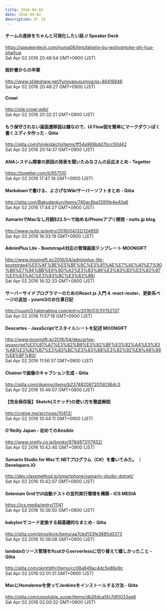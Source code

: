 ```yaml
---
title: 2016-04-02
date: 2016-04-02
description: B! 18
---
```


#### チームの進捗をちゃんと可視化したい話 // Speaker Deck
https://speakerdeck.com/numa08/timufalsejin-bu-wotiyantoke-shi-hua-sitaihua<br>
Sat Apr 02 2016 20:48:54 GMT+0900 (JST)<br>


#### 設計書からの卒業
http://www.slideshare.net/fumiyasusumiya/ss-46416946<br>
Sat Apr 02 2016 20:48:27 GMT+0900 (JST)<br>


#### Crowi
http://site.crowi.wiki/<br>
Sat Apr 02 2016 20:32:21 GMT+0900 (JST)<br>


#### もう保守されない画面遷移図は嫌なので、UI Flow図を簡単にマークダウンぽく書くエディタ作った - Qiita
http://qiita.com/hirokidaichi/items/ff54a968bdd7bcc50d42<br>
Sat Apr 02 2016 20:14:37 GMT+0900 (JST)<br>


#### ANAシステム障害の原因の発表を聞いたみなさんの反応まとめ - Togetter
https://togetter.com/li/957510<br>
Sat Apr 02 2016 17:47:16 GMT+0900 (JST)<br>


#### Markdownで書ける、よさげなWikiサーバーソフトまとめ - Qiita
http://qiita.com/Bakudankun/items/740ac8ba1395fe4e40a6<br>
Sat Apr 02 2016 17:44:27 GMT+0900 (JST)<br>


#### XamarinでMacなし月額$22.5～で始めるiPhoneアプリ開発 - nuits.jp blog
http://www.nuits.jp/entry/2016/04/02/124859<br>
Sat Apr 02 2016 16:33:19 GMT+0900 (JST)<br>


#### AdminPlus Lite - Bootstrap4対応の管理画面テンプレート MOONGIFT
http://www.moongift.jp/2016/04/adminplus-lite-bootstrap4%E5%AF%BE%E5%BF%9C%E3%81%AE%E7%AE%A1%E7%90%86%E7%94%BB%E9%9D%A2%E3%83%86%E3%83%B3%E3%83%97%E3%83%AC%E3%83%BC%E3%83%88/<br>
Sat Apr 02 2016 16:32:33 GMT+0900 (JST)<br>


#### サーバーサイドプログラマーのためのReact.js 入門 4.  react-router、更新系ページの追加 - yuumi3のお仕事日記
http://yuumi3.hatenablog.com/entry/2016/03/31/152137<br>
Sat Apr 02 2016 11:57:18 GMT+0900 (JST)<br>


#### Descartes - JavaScriptでスタイルシートを記述 MOONGIFT
http://www.moongift.jp/2016/04/descartes-javascript%E3%81%A7%E3%82%B9%E3%82%BF%E3%82%A4%E3%83%AB%E3%82%B7%E3%83%BC%E3%83%88%E3%82%92%E8%A8%98%E8%BF%B0/<br>
Sat Apr 02 2016 11:56:57 GMT+0900 (JST)<br>


#### Chainerで画像のキャプション生成 - Qiita
http://qiita.com/dsanno/items/b237482087207d0364c3<br>
Sat Apr 02 2016 10:46:07 GMT+0900 (JST)<br>


#### 【完全保存版】Sketch(スケッチ)の使い方を徹底解説 
http://creive.me/archives/10413/<br>
Sat Apr 02 2016 10:44:11 GMT+0900 (JST)<br>


#### O'Reilly Japan - 初めてのAnsible
http://www.oreilly.co.jp/books/9784873117652/<br>
Sat Apr 02 2016 10:42:40 GMT+0900 (JST)<br>


#### Xamarin Studio for Macで.NETプログラム（C#）を書いてみた。 ｜ Developers.IO
http://dev.classmethod.jp/smartphone/xamarin-studio-dotnet/<br>
Sat Apr 02 2016 10:42:07 GMT+0900 (JST)<br>


#### Selenium GridでUI自動テストの並列実行環境を構築 - ICS MEDIA
https://ics.media/entry/11141<br>
Sat Apr 02 2016 10:38:50 GMT+0900 (JST)<br>


#### babylonでコード変換する超基礎的なまとめ - Qiita
http://qiita.com/pirosikick/items/aa7cbd133fe3885d0373<br>
Sat Apr 02 2016 10:38:08 GMT+0900 (JST)<br>


#### lambdaのソース管理をflcutからserverlessに切り替えて嬉しかったこと - Qiita
http://qiita.com/okmttdhr/items/cc08a649ac4dc5e86e9c<br>
Sat Apr 02 2016 02:01:31 GMT+0900 (JST)<br>


#### MacにHomebrewを使ってJenkinsをインストールする方法 - Qiita
http://qiita.com/unsoluble_sugar/items/db26dca5fc7df0033ae8<br>
Sat Apr 02 2016 02:00:32 GMT+0900 (JST)<br>


